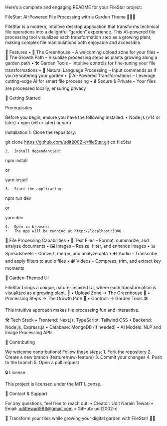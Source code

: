 Here’s a complete and engaging README for your FileStar project:

FileStar: AI-Powered File Processing with a Garden Theme 🌱🌿🌺

FileStar is a modern, intuitive desktop application that transforms technical file operations into a delightful “garden” experience. This AI-powered file processing tool visualizes each transformation step as a growing plant, making complex file manipulations both enjoyable and accessible.

🌟 Features
	•	🌿 The Greenhouse – A welcoming upload zone for your files
	•	🌱 The Growth Path – Visualize processing steps as plants growing along a garden path
	•	🛠️ Garden Tools – Intuitive controls for fine-tuning your file transformations
	•	🧠 Natural Language Processing – Input commands as if you’re watering your garden
	•	🤖 AI-Powered Transformations – Leverage cutting-edge AI for smart file processing
	•	🔒 Secure & Private – Your files are processed locally, ensuring privacy

🚀 Getting Started

Prerequisites

Before you begin, ensure you have the following installed:
	•	Node.js (v14 or later)
	•	npm (v6 or later) or yarn

Installation
	1.	Clone the repository:

git clone https://github.com/udit2002-c/fileStar.git
cd fileStar


	2.	Install dependencies:

npm install

or

yarn install


	3.	Start the application:

npm run dev

or

yarn dev


	4.	Open in browser:
	•	The app will be running at http://localhost:3000

📂 File Processing Capabilities
	•	📜 Text Files – Format, summarize, and analyze documents
	•	🖼️ Images – Resize, filter, and enhance images
	•	📊 Spreadsheets – Convert, merge, and analyze data
	•	🔊 Audio – Transcribe and apply filters to audio files
	•	📹 Videos – Compress, trim, and extract key moments

🎨 Garden-Themed UI

FileStar brings a unique, nature-inspired UI, where each transformation is visualized as a growing plant. 🌱
	•	Upload Zone → The Greenhouse 🌿
	•	Processing Steps → The Growth Path 🌱
	•	Controls → Garden Tools 🛠️

This intuitive approach makes file processing fun and interactive.

🛠 Tech Stack
	•	Frontend: Next.js, TypeScript, Tailwind CSS
	•	Backend: Node.js, Express.js
	•	Database: MongoDB (if needed)
	•	AI Models: NLP and Image Processing APIs

🤝 Contributing

We welcome contributions! Follow these steps:
	1.	Fork the repository
	2.	Create a new branch (feature/new-feature)
	3.	Commit your changes
	4.	Push to the branch
	5.	Open a pull request

🔒 License

This project is licensed under the MIT License.

📩 Contact & Support

For any questions, feel free to reach out:
	•	Creator: Udit Narain Tewari
	•	Email: udittewari888@gmail.com
	•	GitHub: udit2002-c

🚀 Transform your files while growing your digital garden with FileStar! 🌿🌺
